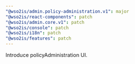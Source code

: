 ```yaml
---
"@wso2is/admin.policy-administration.v1": major
"@wso2is/react-components": patch
"@wso2is/admin.core.v1": patch
"@wso2is/console": patch
"@wso2is/i18n": patch
"@wso2is/features": patch
---
```


Introduce policyAdministration UI.
